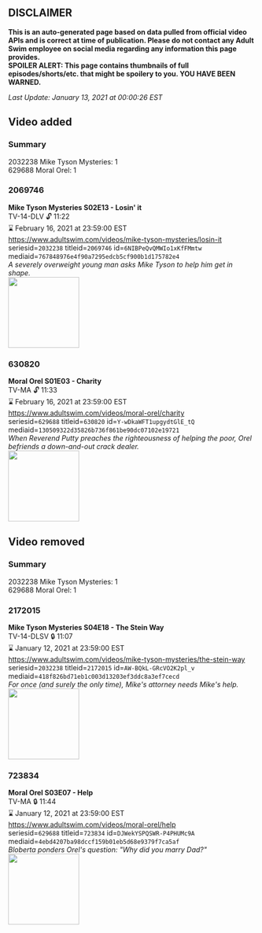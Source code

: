## DISCLAIMER
**This is an auto-generated page based on data pulled from official video APIs and is correct at time of publication. Please do not contact any Adult Swim employee on social media regarding any information this page provides.**  
**SPOILER ALERT: This page contains thumbnails of full episodes/shorts/etc. that might be spoilery to you. YOU HAVE BEEN WARNED.**  

_Last Update: January 13, 2021 at 00:00:26 EST_
## Video added
### Summary
2032238 Mike Tyson Mysteries: 1  
629688 Moral Orel: 1  
### 2069746
**Mike Tyson Mysteries S02E13 - Losin' it**  
TV-14-DLV 🔓 11:22  
⌛ February 16, 2021 at 23:59:00 EST  
https://www.adultswim.com/videos/mike-tyson-mysteries/losin-it  
seriesid=`2032238` titleid=`2069746` id=`6NIBPeQvQMWIo1xKfFMmtw` mediaid=`767848976e4f90a7295edcb5cf900b1d175782e4`  
_A severely overweight young man asks Mike Tyson to help him get in shape._  
<a href="https://media.cdn.adultswim.com/uploads/20200311/thumbnails/2_203111527570-miketysonmysteries_022.jpg"><img src="https://media.cdn.adultswim.com/uploads/20200311/thumbnails/2_203111527570-miketysonmysteries_022.jpg" height="144px" /></a>
### 630820
**Moral Orel S01E03 - Charity**  
TV-MA 🔓 11:33  
⌛ February 16, 2021 at 23:59:00 EST  
https://www.adultswim.com/videos/moral-orel/charity  
seriesid=`629688` titleid=`630820` id=`Y-wDkaWFT1upgydtGlE_tQ` mediaid=`130509322d35826b736f861be90dc07102e19721`  
_When Reverend Putty preaches the righteousness of helping the poor, Orel befriends a down-and-out crack dealer._  
<a href="https://media.cdn.adultswim.com/uploads/20200311/thumbnails/2_203111551249-moralorel_003.jpg"><img src="https://media.cdn.adultswim.com/uploads/20200311/thumbnails/2_203111551249-moralorel_003.jpg" height="144px" /></a>
## Video removed
### Summary
2032238 Mike Tyson Mysteries: 1  
629688 Moral Orel: 1  
### 2172015
**Mike Tyson Mysteries S04E18 - The Stein Way**  
TV-14-DLSV 🔒 11:07  
⌛ January 12, 2021 at 23:59:00 EST  
https://www.adultswim.com/videos/mike-tyson-mysteries/the-stein-way  
seriesid=`2032238` titleid=`2172015` id=`AW-BQkL-GRcVO2K2pl_v` mediaid=`418f826bd71eb1c003d13203ef3ddc8a3ef7cecd`  
_For once (and surely the only time), Mike's attorney needs Mike's help._  
<a href="https://media.cdn.adultswim.com/uploads/20200107/thumbnails/2_20171326367-miketysonmysteries_418.jpg"><img src="https://media.cdn.adultswim.com/uploads/20200107/thumbnails/2_20171326367-miketysonmysteries_418.jpg" height="144px" /></a>
### 723834
**Moral Orel S03E07 - Help**  
TV-MA 🔒 11:44  
⌛ January 12, 2021 at 23:59:00 EST  
https://www.adultswim.com/videos/moral-orel/help  
seriesid=`629688` titleid=`723834` id=`DJWekYSPQSWR-P4PHUMc9A` mediaid=`4ebd4207ba98dccf159b01eb5d68e9379f7ca5af`  
_Bloberta ponders Orel's question: "Why did you marry Dad?"_  
<a href="https://media.cdn.adultswim.com/uploads/20200311/thumbnails/2_20311167346-moralorel_039.jpg"><img src="https://media.cdn.adultswim.com/uploads/20200311/thumbnails/2_20311167346-moralorel_039.jpg" height="144px" /></a>
